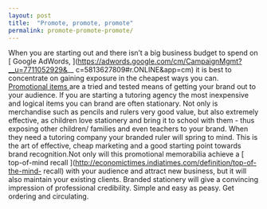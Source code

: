 ```yaml
---
layout: post
title:  "Promote, promote, promote"
permalink: promote-promote-promote/
---
```

When you are starting out and there isn’t a big business budget to spend on [
Google AdWords, ](https://adwords.google.com/cm/CampaignMgmt?__u=7711052929&__
c=5813627809#r.ONLINE&app=cm) it is best to concentrate on gaining exposure in
the cheapest ways you can. [ Promotional items
](http://www.fluidbranding.com/) are a tried and tested means of getting your
brand out to your audience. If you are starting a tutoring agency the most
inexpensive and logical items you can brand are often stationary. Not only is
merchandise such as pencils and rulers very good value, but also extremely
effective, as children love stationery and bring it to school with them - thus
exposing other children/ families and even teachers to your brand. When they
need a tutoring company your branded ruler will spring to mind. This is the
art of effective, cheap marketing and a good starting point towards brand
recognition.Not only will this promotional memorabilia achieve a [ top-of-mind
recall ](http://economictimes.indiatimes.com/definition/top-of-the-mind-
recall) with your audience and attract new business, but it will also maintain
your existing clients. Branded stationery will give a convincing impression of
professional credibility. Simple and easy as peasy. Get ordering and
circulating.
